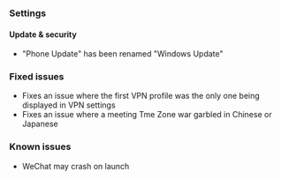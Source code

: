### Settings
#### Update & security
- "Phone Update" has been renamed "Windows Update"

### Fixed issues
- Fixes an issue where the first VPN profile was the only one being displayed in VPN settings
- Fixes an issue where a meeting Tme Zone war garbled in Chinese or Japanese

### Known issues
- WeChat may crash on launch